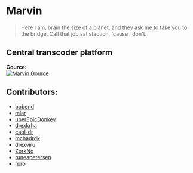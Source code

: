 # Marvin

> Here I am, brain the size of a planet, and they ask me to take you to the bridge. Call that job satisfaction, 'cause I don't. 

## Central transcoder platform

**Gource:**   
[![Marvin Gource](http://img.youtube.com/vi/wg47AqKFEag/0.jpg)](http://www.youtube.com/watch?v=wg47AqKFEag "Marvin Gource")


## Contributors:
* [bobend](//github.com/bobend)
* [mlar](//github.com/mlar)
* [uberEpicDonkey](//github.com/uberEpicDonkey)
* [drexkrha](//github.com/drexkrha)
* [caol-dr](//github.com/caol-dr)
* [mchadrdk](//github.com/mchadrdk)
* drexviru
* [ZorkNo](//github.com/ZorkNo)
* [runeapetersen](//github.com/runeapetersen)
* rpro

